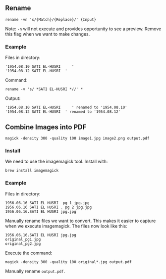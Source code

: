 ## Rename

```
rename -vn 's/{Match}/{Replace}/' {Input}
```

Note: `-n` will not execute and provides opportunity to see a preview. Remove this flag when we want to make changes.

### Example

Files in directory:
```
'1954.08.10 SATI EL-HUSRI     '
'1954.08.12 SATI EL-HUSRI  '
```

Command:
```
rename -v 's/ *SATI EL-HUSRI *//' *
```

Output:

```
'1954.08.10 SATI EL-HUSRI     ' renamed to '1954.08.10'
'1954.08.12 SATI EL-HUSRI  ' renamed to '1954.08.12'
```

## Combine Images into PDF

```
magick -density 300 -quality 100 image1.jpg image2.png output.pdf
```

### Install
We need to use the imagemagick tool. Install with:
```
brew install imagemagick
```

### Example

Files in directory:
```
1956.06.16 SATI EL HUSRI  pg 1 jpg.jpg
1956.06.16 SATI EL HUSRI . pg 2 jpg.jpg
1956.06.16.SATI EL HUSRI jpg.jpg
```

Manually rename files we want to convert. This makes it easier to capture when we execute imagemagick. The files now look like this:
```
1956.06.16.SATI EL HUSRI jpg.jpg
original_pg1.jpg
original_pg2.jpg
```

Execute the command:
```
magick -density 300 -quality 100 original*.jpg output.pdf
```

Manually rename `output.pdf`.
